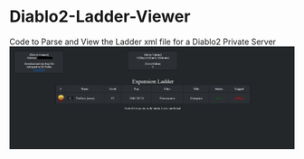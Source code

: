 # Diablo2-Ladder-Viewer
Code to Parse and View the Ladder xml file for a Diablo2 Private Server<br>
![alt text](https://github.com//Xatmo980/Diablo2-Ladder-Viewer/blob/main/site.jpg?raw=true)

